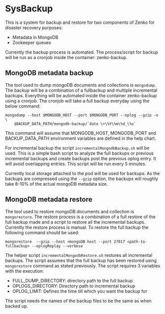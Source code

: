 SysBackup
================

This is a system for backup and restore for two components of Zenko for 
disaster recovery purposes:
* Metadata in MongoDB
* Zookeeper queues

Currently the backup process is automated. The process/script for backup will 
be run as a cronjob inside the container: zenko-backup.

MongoDB metadata backup
-----------------------

The tool used to dump mongoDB documents and collections is `mongodump`. The
backup will be a combination of a fullbackup and multiple incremental backups.
Everything will be automated inside the container zenko-backup using a cronjob.
The cronjob will take a full backup everyday using the below command:

```shell
mongodump --host $MONGODB_HOST --port $MONGODB_PORT --oplog --gzip -o \
    $BACKUP_DATA_PATH/mongodb-backup/`date \+\%Y\%m\%d_\%s`
```

This command will assume that MONGODB_HOST, MONGODB_PORT and BACKUP_DATA_PATH
environment variables are defined in the help chart.

For incremental backup the script `incrementalMongodbBackup.sh` will be used.
This is a simple bash script to analyze the full backups or previous
incremental backups and create backups post the previous oplog entry. It will 
avoid overlapping entries. This script will be run every 5 minutes.

Currently local storage attached to the pod will be used for backups. As the
backups are compressed using the `--gzip` option, the backups will roughly take
8-10% of the actual mongoDB metadata size.

<!-- TODO: Add tool like rclone to upload backups to cloud. -->

MongoDB metadata restore
-----------------------
<!-- TODO: write the process for restoring to a new zenko cluster. -->

The tool used to restore mongoDB documents and collection is `mongorestore`.
The restore process is a combination of a full restore of the full backup made
and a script to restore all the incremental backups. Currently the restore
process is manual. To restore the full backup the following command should be
used:

```shell
mongorestore  --gzip --host <mongoDB host --port 27017 <path-to-fullbackup> --oplogReplay --verbose
```

The helper script `incrementalMongodbRestore.sh` restores all incremental
backups. The script assumes that the full backup has been restored using
`mongorestore` command as stated previously. The script requires 3 variables
with the execution:
* FULL_DUMP_DIRECTORY: directory path to the full backup
* OPLOGS_DIRECTORY: Directory path to incremental backup
* OPLOG_LIMIT: Defines the time till which you want the backup for

The script needs the names of the backup files to be the same as when 
backed up.


<!-- TODO: write the process of zookeeper backups -->
